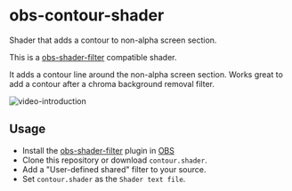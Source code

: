 # obs-contour-shader

Shader that adds a contour to non-alpha screen section.

This is a [obs-shader-filter](https://obsproject.com/forum/resources/obs-shaderfilter.1736/) compatible shader.

It adds a contour line around the non-alpha screen section. 
Works great to add a contour after a chroma background removal filter.

![video-introduction](https://github.com/user-attachments/assets/49184bfd-83a5-47b7-a36d-cbaa08fa7a5b)

## Usage

- Install the [obs-shader-filter](https://obsproject.com/forum/resources/obs-shaderfilter.1736/) plugin in [OBS](https://obsproject.com/)
- Clone this repository or download `contour.shader`.
- Add a "User-defined shared" filter to your source.
- Set `contour.shader` as the `Shader text file`.
